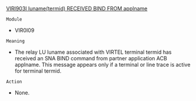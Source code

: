 [VIRI903I luname(termid) RECEIVED BIND FROM applname](https://virtel.readthedocs.io/en/latest/manuals/virtel/Virtel459MG/messages.html?highlight=VIRI903I#VIRI903I)

`Module`
- VIR0I09

`Meaning`
- The relay LU luname associated with VIRTEL terminal termid has received an SNA BIND command from partner application ACB applname. This message appears only if a terminal or line trace is active for terminal termid.

`Action`
- None.
